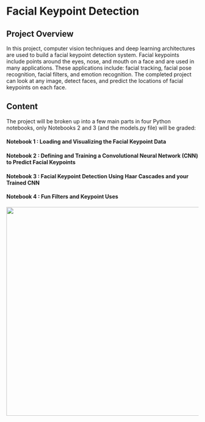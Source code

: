 # Facial Keypoint Detection

## Project Overview
In this project, computer vision techniques and deep learning architectures are used to build a facial keypoint detection system. 
Facial keypoints include points around the eyes, nose, and mouth on a face and are used in many applications. 
These applications include: facial tracking, facial pose recognition, facial filters, and emotion recognition. 
The completed project can look at any image, detect faces, and predict the locations of facial keypoints on each face.

## Content
The project will be broken up into a few main parts in four Python notebooks, only Notebooks 2 and 3 (and the models.py file) will be graded:

#### Notebook 1 : Loading and Visualizing the Facial Keypoint Data

#### Notebook 2 : Defining and Training a Convolutional Neural Network (CNN) to Predict Facial Keypoints

#### Notebook 3 : Facial Keypoint Detection Using Haar Cascades and your Trained CNN

#### Notebook 4 : Fun Filters and Keypoint Uses

<p align="center">
  <img width="1138" height="547" src="https://user-images.githubusercontent.com/33187812/66273775-64b75700-e877-11e9-8aa0-2359dd9641ab.png">
</p>

